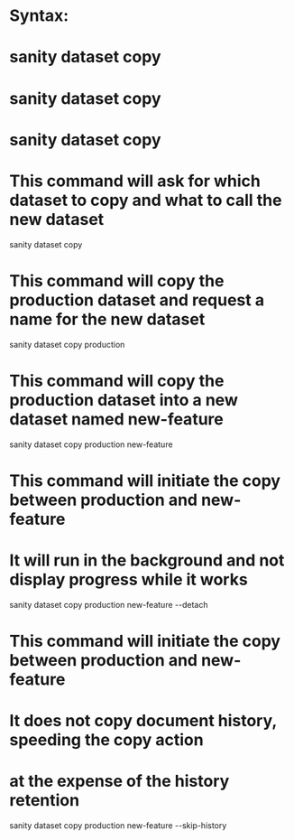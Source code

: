 # Syntax:
# sanity dataset copy
# sanity dataset copy <source-dataset>
# sanity dataset copy <source-dataset> <target-dataset>

# This command will ask for which dataset to copy and what to call the new dataset
sanity dataset copy

# This command will copy the production dataset and request a name for the new dataset
sanity dataset copy production

# This command will copy the production dataset into a new dataset named new-feature
sanity dataset copy production new-feature

# This command will initiate the copy between production and new-feature
# It will run in the background and not display progress while it works
sanity dataset copy production new-feature --detach

# This command will initiate the copy between production and new-feature
# It does not copy document history, speeding the copy action 
# at the expense of the history retention
sanity dataset copy production new-feature --skip-history